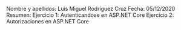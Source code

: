 Nombre y apellidos: Luis Miguel Rodríguez Cruz 
Fecha: 05/12/2020 
Resumen:  Ejercicio 1: Autenticandose en ASP.NET Core
          Ejercicio 2: Autorizaciones en ASP.NET Core
